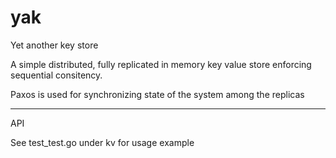 # yak
Yet another key store

A simple distributed, fully replicated in memory key value store enforcing sequential consitency.

Paxos is used for synchronizing state of the system among the replicas

---
API 

See test_test.go under kv for usage example
